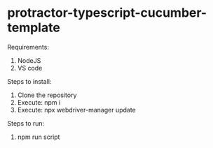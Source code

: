 # protractor-typescript-cucumber-template

Requirements:
1. NodeJS
2. VS code

Steps to install:
1. Clone the repository 
2. Execute: npm i
3. Execute: npx webdriver-manager update

Steps to run:
1. npm run script
